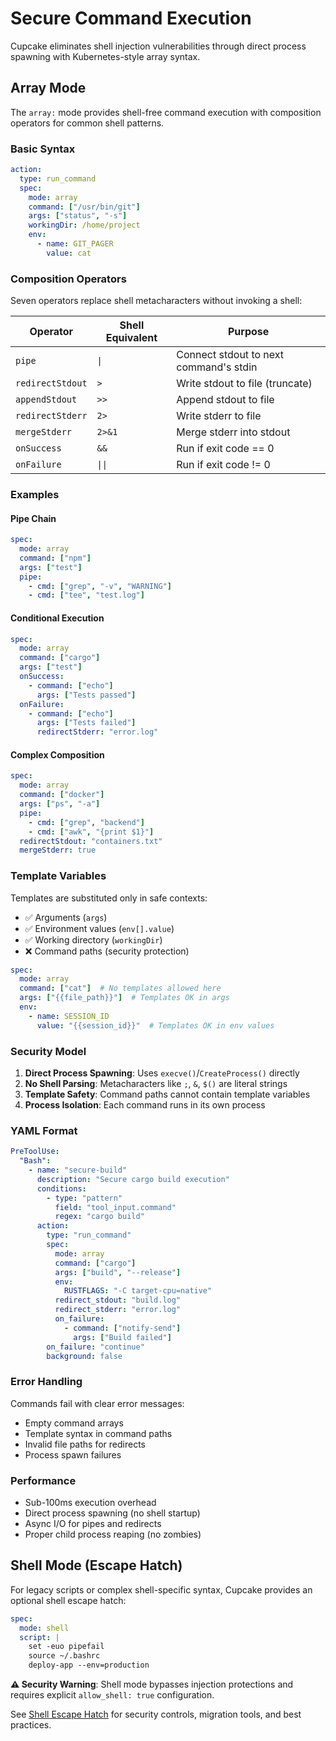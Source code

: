 # Secure Command Execution

Cupcake eliminates shell injection vulnerabilities through direct process spawning with Kubernetes-style array syntax.

## Array Mode

The `array:` mode provides shell-free command execution with composition operators for common shell patterns.

### Basic Syntax

```yaml
action:
  type: run_command
  spec:
    mode: array
    command: ["/usr/bin/git"]
    args: ["status", "-s"]
    workingDir: /home/project
    env:
      - name: GIT_PAGER
        value: cat
```

### Composition Operators

Seven operators replace shell metacharacters without invoking a shell:

| Operator | Shell Equivalent | Purpose |
|----------|-----------------|---------|
| `pipe` | `\|` | Connect stdout to next command's stdin |
| `redirectStdout` | `>` | Write stdout to file (truncate) |
| `appendStdout` | `>>` | Append stdout to file |
| `redirectStderr` | `2>` | Write stderr to file |
| `mergeStderr` | `2>&1` | Merge stderr into stdout |
| `onSuccess` | `&&` | Run if exit code == 0 |
| `onFailure` | `\|\|` | Run if exit code != 0 |

### Examples

#### Pipe Chain
```yaml
spec:
  mode: array
  command: ["npm"]
  args: ["test"]
  pipe:
    - cmd: ["grep", "-v", "WARNING"]
    - cmd: ["tee", "test.log"]
```

#### Conditional Execution
```yaml
spec:
  mode: array
  command: ["cargo"]
  args: ["test"]
  onSuccess:
    - command: ["echo"]
      args: ["Tests passed"]
  onFailure:
    - command: ["echo"]
      args: ["Tests failed"]
      redirectStderr: "error.log"
```

#### Complex Composition
```yaml
spec:
  mode: array
  command: ["docker"]
  args: ["ps", "-a"]
  pipe:
    - cmd: ["grep", "backend"]
    - cmd: ["awk", "{print $1}"]
  redirectStdout: "containers.txt"
  mergeStderr: true
```

### Template Variables

Templates are substituted only in safe contexts:
- ✅ Arguments (`args`)
- ✅ Environment values (`env[].value`)
- ✅ Working directory (`workingDir`)
- ❌ Command paths (security protection)

```yaml
spec:
  mode: array
  command: ["cat"]  # No templates allowed here
  args: ["{{file_path}}"]  # Templates OK in args
  env:
    - name: SESSION_ID
      value: "{{session_id}}"  # Templates OK in env values
```

### Security Model

1. **Direct Process Spawning**: Uses `execve()`/`CreateProcess()` directly
2. **No Shell Parsing**: Metacharacters like `;`, `&`, `$()` are literal strings
3. **Template Safety**: Command paths cannot contain template variables
4. **Process Isolation**: Each command runs in its own process

### YAML Format

```yaml
PreToolUse:
  "Bash":
    - name: "secure-build"
      description: "Secure cargo build execution"
      conditions:
        - type: "pattern"
          field: "tool_input.command"
          regex: "cargo build"
      action:
        type: "run_command"
        spec:
          mode: array
          command: ["cargo"]
          args: ["build", "--release"]
          env:
            RUSTFLAGS: "-C target-cpu=native"
          redirect_stdout: "build.log"
          redirect_stderr: "error.log"
          on_failure:
            - command: ["notify-send"]
              args: ["Build failed"]
        on_failure: "continue"
        background: false
```

### Error Handling

Commands fail with clear error messages:
- Empty command arrays
- Template syntax in command paths
- Invalid file paths for redirects
- Process spawn failures

### Performance

- Sub-100ms execution overhead
- Direct process spawning (no shell startup)
- Async I/O for pipes and redirects
- Proper child process reaping (no zombies)

## Shell Mode (Escape Hatch)

For legacy scripts or complex shell-specific syntax, Cupcake provides an optional shell escape hatch:

```yaml
spec:
  mode: shell
  script: |
    set -euo pipefail
    source ~/.bashrc
    deploy-app --env=production
```

**⚠️ Security Warning**: Shell mode bypasses injection protections and requires explicit `allow_shell: true` configuration.

See [Shell Escape Hatch](shell-escape-hatch.md) for security controls, migration tools, and best practices.